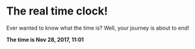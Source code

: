 # The real time clock!

Ever wanted to know what the time is? Well, your journey is about to end!

**The time is Nov 28, 2017, 11:01**